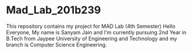 # Mad_Lab_201b239
This repository contains my project for MAD Lab (4th Semester)
Hello Everyone, My name is Sanyam Jain and I'm currently pursuing 2nd Year in B.Tech from Jaypee University of Engineering and Technology and my branch is Computer Science Engineering.
